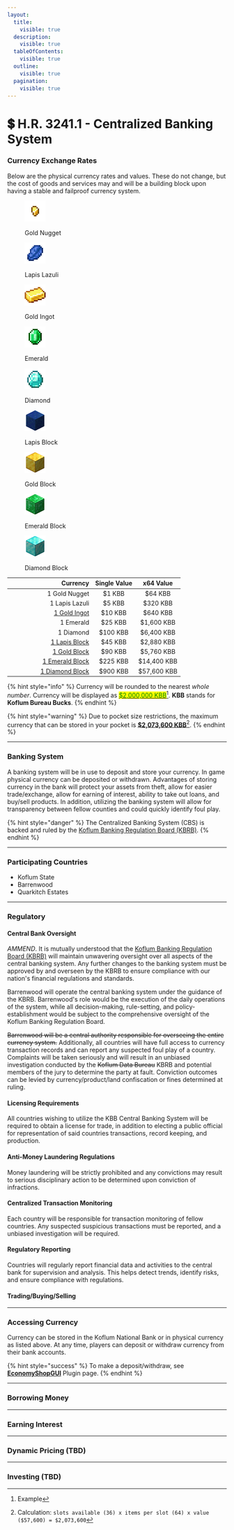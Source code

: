 ```yaml
---
layout:
  title:
    visible: true
  description:
    visible: true
  tableOfContents:
    visible: true
  outline:
    visible: true
  pagination:
    visible: true
---
```


# 💲 H.R. 3241.1 - Centralized Banking System

### Currency Exchange Rates

Below are the physical currency rates and values. These do not change, but the cost of goods and services may and will be a building block upon having a stable and failproof currency system.&#x20;

<div>

<figure><img src="../.gitbook/assets/gold_nugget.png" alt=""><figcaption><p>Gold Nugget</p></figcaption></figure>

 

<figure><img src="../.gitbook/assets/lapis_lazuli.png" alt=""><figcaption><p>Lapis Lazuli</p></figcaption></figure>

 

<figure><img src="../.gitbook/assets/gold_ingot.png" alt=""><figcaption><p>Gold Ingot</p></figcaption></figure>

 

<figure><img src="../.gitbook/assets/emerald.png" alt=""><figcaption><p>Emerald</p></figcaption></figure>

 

<figure><img src="../.gitbook/assets/diamond.png" alt=""><figcaption><p>Diamond</p></figcaption></figure>

 

<figure><img src="../.gitbook/assets/lapis_block.png" alt=""><figcaption><p>Lapis Block</p></figcaption></figure>

 

<figure><img src="../.gitbook/assets/gold_block.png" alt=""><figcaption><p>Gold Block</p></figcaption></figure>

 

<figure><img src="../.gitbook/assets/emerald_block.png" alt=""><figcaption><p>Emerald Block</p></figcaption></figure>

 

<figure><img src="../.gitbook/assets/diamond_block.png" alt=""><figcaption><p>Diamond Block</p></figcaption></figure>

</div>

<table><thead><tr><th width="181" align="right">Currency</th><th align="center">Single Value</th><th align="center">x64 Value</th></tr></thead><tbody><tr><td align="right">1 Gold Nugget</td><td align="center">$1 KBB</td><td align="center">$64 KBB</td></tr><tr><td align="right">1 Lapis Lazuli</td><td align="center">$5 KBB</td><td align="center">$320 KBB</td></tr><tr><td align="right"><a data-footnote-ref href="#user-content-fn-1">1 Gold Ingot</a></td><td align="center">$10 KBB</td><td align="center">$640 KBB</td></tr><tr><td align="right">1 Emerald</td><td align="center">$25 KBB</td><td align="center">$1,600 KBB</td></tr><tr><td align="right">1 Diamond</td><td align="center">$100 KBB</td><td align="center">$6,400 KBB</td></tr><tr><td align="right"><a data-footnote-ref href="#user-content-fn-2">1 Lapis Block</a></td><td align="center">$45 KBB</td><td align="center">$2,880 KBB</td></tr><tr><td align="right"><a data-footnote-ref href="#user-content-fn-3">1 Gold Block</a></td><td align="center">$90 KBB</td><td align="center">$5,760 KBB</td></tr><tr><td align="right"><a data-footnote-ref href="#user-content-fn-4">1 Emerald Block</a></td><td align="center">$225 KBB</td><td align="center">$14,400 KBB</td></tr><tr><td align="right"><a data-footnote-ref href="#user-content-fn-5">1 Diamond Block</a></td><td align="center">$900 KBB</td><td align="center">$57,600 KBB</td></tr></tbody></table>

{% hint style="info" %}
Currency will be rounded to the nearest _whole number_. Currency will be displayed as [<mark style="color:green;">$2,000,000 KBB</mark>](#user-content-fn-6)[^6]. **KBB** stands for **Koflum Bureau Bucks**.
{% endhint %}

{% hint style="warning" %}
Due to pocket size restrictions, the maximum currency that can be stored in your pocket is [**$2,073,600 KBB**](#user-content-fn-7)[^7].
{% endhint %}

***

### Banking System

A banking system will be in use to deposit and store your currency. In game physical currency can be deposited or withdrawn. Advantages of storing currency in the bank will protect your assets from theft, allow for easier trade/exchange, allow for earning of interest, ability to take out loans, and buy/sell products. In addition, utilizing the banking system will allow for transparency between fellow counties and could quickly identify foul play.&#x20;

{% hint style="danger" %}
The Centralized Banking System (CBS) is backed and ruled by the [Koflum Banking Regulation Board (KBRB)](koflum-banking-regulation-board-kbrb-roles-and-responsibilities.md).
{% endhint %}

***

### Participating Countries

* Koflum State
* Barrenwood
* Quarkitch Estates

***

### Regulatory

#### Central Bank Oversight

_AMMEND_. It is mutually understood that the [Koflum Banking Regulation Board (KBRB)](koflum-banking-regulation-board-kbrb-roles-and-responsibilities.md) will maintain unwavering oversight over all aspects of the central banking system. Any further changes to the banking system must be approved by and overseen by the KBRB to ensure compliance with our nation's financial regulations and standards.&#x20;

Barrenwood will operate the central banking system under the guidance of the KBRB. Barrenwood's role would be the execution of the daily operations of the system, while all decision-making, rule-setting, and policy-establishment would be subject to the comprehensive oversight of the Koflum Banking Regulation Board.

~~Barrenwood will be a central authority responsible for overseeing the entire currency system.~~ Additionally, all countries will have full access to currency transaction records and can report any suspected foul play of a country. Complaints will be taken seriously and will result in an unbiased investigation conducted by the ~~Koflum Data Bureau~~ KBRB and potential members of the jury to determine the party at fault. Conviction outcomes can be levied by currency/product/land confiscation or fines determined at ruling.&#x20;

#### Licensing Requirements

All countries wishing to utilize the KBB Central Banking System will be required to obtain a license for trade, in addition to electing a public official for representation of said countries transactions, record keeping, and production.

#### Anti-Money Laundering Regulations

Money laundering will be strictly prohibited and any convictions may result to serious disciplinary action to be determined upon conviction of infractions.&#x20;

#### Centralized Transaction Monitoring

Each country will be responsible for transaction monitoring of fellow countries. Any suspected suspicious transactions must be reported, and a unbiased investigation will be required.&#x20;

#### Regulatory Reporting

Countries will regularly report financial data and activities to the central bank for supervision and analysis. This helps detect trends, identify risks, and ensure compliance with regulations.

#### Trading/Buying/Selling

***

### Accessing Currency

Currency can be stored in the Koflum National Bank or in physical currency as listed above. At any time, players can deposit or withdraw currency from their bank accounts.&#x20;

{% hint style="success" %}
To make a deposit/withdraw, see [**EconomyShopGUI**](../plugins/economyshopgui.md#accessing-the-shop-or-bank) Plugin page.
{% endhint %}

***

### Borrowing Money

***

### Earning Interest

***

### Dynamic Pricing (TBD)

***

### Investing (TBD)

[^1]: Equivalent to **9** Gold Nugget

[^2]: Equivalent to **9** Lapis Lazuli

[^3]: Equivalent to **9** Gold Ingot

[^4]: Equivalent to **9** Emerald

[^5]: Equivalent to **9** Diamond

[^6]: Example

[^7]: Calculation: `slots available (36) x items per slot (64) x value ($57,600) = $2,073,600`
